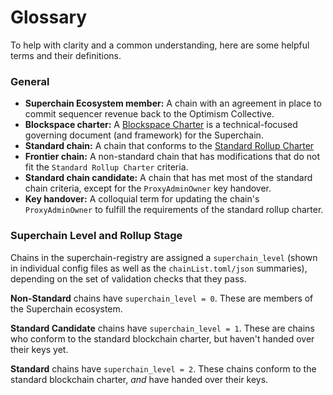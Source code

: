 # Glossary

To help with clarity and a common understanding, here are some helpful terms and their definitions.

### General

* **Superchain Ecosystem member:** A chain with an agreement in place to commit sequencer revenue back to the Optimism Collective.
* **Blockspace charter:** A [Blockspace Charter](https://gov.optimism.io/t/season-6-introducing-blockspace-charters-superchain-first-governance/8133) is a technical-focused governing document (and framework) for the Superchain.
* **Standard chain:** A chain that conforms to the [Standard Rollup Charter](https://gov.optimism.io/t/season-6-draft-standard-rollup-charter/8135)
* **Frontier chain:** A non-standard chain that has modifications that do not fit the `Standard Rollup Charter` criteria.
* **Standard chain candidate:** A chain that has met most of the standard chain criteria, except for the `ProxyAdminOwner` key handover.
* **Key handover:**  A colloquial term for updating the chain's `ProxyAdminOwner` to fulfill the requirements of the standard rollup charter.

### Superchain Level and Rollup Stage

Chains in the superchain-registry are assigned a `superchain_level` (shown in individual config files as well as the `chainList.toml/json` summaries), depending on the set of validation checks that they pass.

**Non-Standard** chains have `superchain_level = 0`. These are members of the Superchain ecosystem.

**Standard Candidate** chains have `superchain_level = 1`. These are chains who conform to the standard blockchain charter, but haven't handed over their keys yet.

**Standard** chains have `superchain_level = 2`. These chains conform to the standard blockchain charter, _and_ have handed over their keys.
